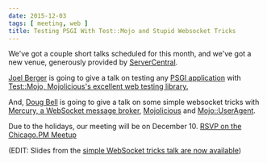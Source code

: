 ```yaml
---
date: 2015-12-03
tags: [ meeting, web ]
title: Testing PSGI With Test::Mojo and Stupid Websocket Tricks
---
```


We've got a couple short talks scheduled for this month, and we've got
a new venue, generously provided by [ServerCentral](http://www.servercentral.com).

[Joel Berger](http://metacpan.org/author/JBERGER) is going to give
a talk on testing any [PSGI application](http://plackperl.org) with
[Test::Mojo, Mojolicious's excellent web testing
library.](http://mojolicio.us/perldoc/Test/Mojo)

And, [Doug Bell](http://metacpan.org/author/PREACTION) is going to give
a talk on some simple websocket tricks with [Mercury, a WebSocket
message broker](http://metacpan.org/pod/mercury), [Mojolicious](http://mojolicio.us)
and [Mojo::UserAgent](http://mojolicio.us/perldoc/Mojo/UserAgent).

Due to the holidays, our meeting will be on December 10. [RSVP on the
Chicago.PM Meetup](http://www.meetup.com/ChicagoPM/events/226879320/)

(EDIT: Slides from the [simple WebSocket tricks talk are now
available](http://preaction.github.io/Stupid-Websocket-Tricks-With-Perl/))
